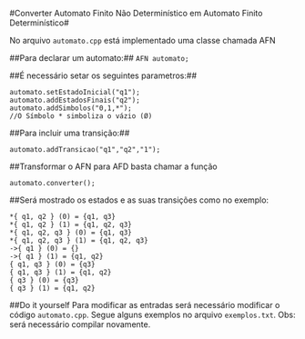 #Converter Automato Finito Não Determinístico em Automato Finito Determinístico#

No arquivo ```automato.cpp``` está implementado uma classe chamada AFN 

##Para declarar um automato:##
```AFN automato;``` 

##É necessário setar os seguintes parametros:##

```automato.addEstados("q1,q2,q3");
automato.setEstadoInicial("q1");
automato.addEstadosFinais("q2");
automato.addSimbolos("0,1,*");
//O Símbolo * simboliza o vázio (Ø)
```

##Para incluir uma transição:##
```
automato.addTransicao("q1","q2","1");
```

##Transformar o AFN para AFD basta chamar a função 
```
automato.converter();
```

##Será mostrado os estados e as suas transições como no exemplo:
``` 
*{ q1, q2 } (0) = {q1, q3}
*{ q1, q2 } (1) = {q1, q2, q3}
*{ q1, q2, q3 } (0) = {q1, q3}
*{ q1, q2, q3 } (1) = {q1, q2, q3}
->{ q1 } (0) = {}
->{ q1 } (1) = {q1, q2}
{ q1, q3 } (0) = {q3}
{ q1, q3 } (1) = {q1, q2}
{ q3 } (0) = {q3}
{ q3 } (1) = {q1, q2}
```
##Do it yourself
Para modificar as entradas será necessário modificar o código ```automato.cpp```. Segue alguns exemplos no arquivo ```exemplos.txt```. 
Obs: será necessário compilar novamente.